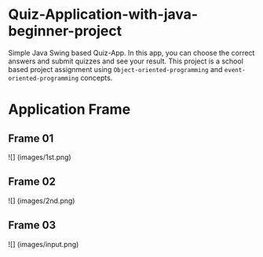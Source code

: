 # Quiz-Application-with-java-beginner-project
Simple Java Swing based Quiz-App. In this app, you can choose the correct answers and submit quizzes and see your result. This project is a school based project assignment using `Object-oriented-programming` and `event-oriented-programming` concepts.
# Application Frame
## Frame 01
![] (images/1st.png)
## Frame 02
![] (images/2nd.png)
## Frame 03
![] (images/input.png)
